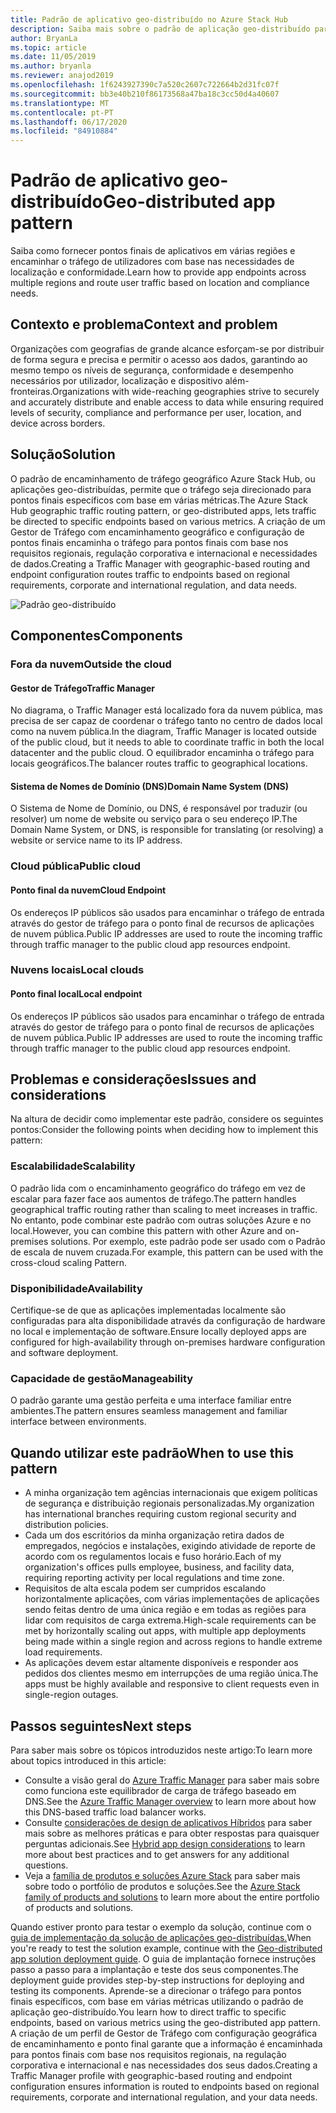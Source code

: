 ```yaml
---
title: Padrão de aplicativo geo-distribuído no Azure Stack Hub
description: Saiba mais sobre o padrão de aplicação geo-distribuído para a borda inteligente usando Azure e Azure Stack Hub.
author: BryanLa
ms.topic: article
ms.date: 11/05/2019
ms.author: bryanla
ms.reviewer: anajod2019
ms.openlocfilehash: 1f6243927390c7a520c2607c722664b2d31fc07f
ms.sourcegitcommit: bb3e40b210f86173568a47ba18c3cc50d4a40607
ms.translationtype: MT
ms.contentlocale: pt-PT
ms.lasthandoff: 06/17/2020
ms.locfileid: "84910884"
---
```

# <a name="geo-distributed-app-pattern"></a><span data-ttu-id="4e934-103">Padrão de aplicativo geo-distribuído</span><span class="sxs-lookup"><span data-stu-id="4e934-103">Geo-distributed app pattern</span></span>

<span data-ttu-id="4e934-104">Saiba como fornecer pontos finais de aplicativos em várias regiões e encaminhar o tráfego de utilizadores com base nas necessidades de localização e conformidade.</span><span class="sxs-lookup"><span data-stu-id="4e934-104">Learn how to provide app endpoints across multiple regions and route user traffic based on location and compliance needs.</span></span>

## <a name="context-and-problem"></a><span data-ttu-id="4e934-105">Contexto e problema</span><span class="sxs-lookup"><span data-stu-id="4e934-105">Context and problem</span></span>

<span data-ttu-id="4e934-106">Organizações com geografias de grande alcance esforçam-se por distribuir de forma segura e precisa e permitir o acesso aos dados, garantindo ao mesmo tempo os níveis de segurança, conformidade e desempenho necessários por utilizador, localização e dispositivo além-fronteiras.</span><span class="sxs-lookup"><span data-stu-id="4e934-106">Organizations with wide-reaching geographies strive to securely and accurately distribute and enable access to data while ensuring required levels of security, compliance and performance per user, location, and device across borders.</span></span>

## <a name="solution"></a><span data-ttu-id="4e934-107">Solução</span><span class="sxs-lookup"><span data-stu-id="4e934-107">Solution</span></span>

<span data-ttu-id="4e934-108">O padrão de encaminhamento de tráfego geográfico Azure Stack Hub, ou aplicações geo-distribuídas, permite que o tráfego seja direcionado para pontos finais específicos com base em várias métricas.</span><span class="sxs-lookup"><span data-stu-id="4e934-108">The Azure Stack Hub geographic traffic routing pattern, or geo-distributed apps, lets traffic be directed to specific endpoints based on various metrics.</span></span> <span data-ttu-id="4e934-109">A criação de um Gestor de Tráfego com encaminhamento geográfico e configuração de pontos finais encaminha o tráfego para pontos finais com base nos requisitos regionais, regulação corporativa e internacional e necessidades de dados.</span><span class="sxs-lookup"><span data-stu-id="4e934-109">Creating a Traffic Manager with geographic-based routing and endpoint configuration routes traffic to endpoints based on regional requirements, corporate and international regulation, and data needs.</span></span>

![Padrão geo-distribuído](media/pattern-geo-distributed/geo-distribution.png)

## <a name="components"></a><span data-ttu-id="4e934-111">Componentes</span><span class="sxs-lookup"><span data-stu-id="4e934-111">Components</span></span>

### <a name="outside-the-cloud"></a><span data-ttu-id="4e934-112">Fora da nuvem</span><span class="sxs-lookup"><span data-stu-id="4e934-112">Outside the cloud</span></span>

#### <a name="traffic-manager"></a><span data-ttu-id="4e934-113">Gestor de Tráfego</span><span class="sxs-lookup"><span data-stu-id="4e934-113">Traffic Manager</span></span>

<span data-ttu-id="4e934-114">No diagrama, o Traffic Manager está localizado fora da nuvem pública, mas precisa de ser capaz de coordenar o tráfego tanto no centro de dados local como na nuvem pública.</span><span class="sxs-lookup"><span data-stu-id="4e934-114">In the diagram, Traffic Manager is located outside of the public cloud, but it needs to able to coordinate traffic in both the local datacenter and the public cloud.</span></span> <span data-ttu-id="4e934-115">O equilibrador encaminha o tráfego para locais geográficos.</span><span class="sxs-lookup"><span data-stu-id="4e934-115">The balancer routes traffic to geographical locations.</span></span>

#### <a name="domain-name-system-dns"></a><span data-ttu-id="4e934-116">Sistema de Nomes de Domínio (DNS)</span><span class="sxs-lookup"><span data-stu-id="4e934-116">Domain Name System (DNS)</span></span>

<span data-ttu-id="4e934-117">O Sistema de Nome de Domínio, ou DNS, é responsável por traduzir (ou resolver) um nome de website ou serviço para o seu endereço IP.</span><span class="sxs-lookup"><span data-stu-id="4e934-117">The Domain Name System, or DNS, is responsible for translating (or resolving) a website or service name to its IP address.</span></span>

### <a name="public-cloud"></a><span data-ttu-id="4e934-118">Cloud pública</span><span class="sxs-lookup"><span data-stu-id="4e934-118">Public cloud</span></span>

#### <a name="cloud-endpoint"></a><span data-ttu-id="4e934-119">Ponto final da nuvem</span><span class="sxs-lookup"><span data-stu-id="4e934-119">Cloud Endpoint</span></span>

<span data-ttu-id="4e934-120">Os endereços IP públicos são usados para encaminhar o tráfego de entrada através do gestor de tráfego para o ponto final de recursos de aplicações de nuvem pública.</span><span class="sxs-lookup"><span data-stu-id="4e934-120">Public IP addresses are used to route the incoming traffic through traffic manager to the public cloud app resources endpoint.</span></span>  

### <a name="local-clouds"></a><span data-ttu-id="4e934-121">Nuvens locais</span><span class="sxs-lookup"><span data-stu-id="4e934-121">Local clouds</span></span>

#### <a name="local-endpoint"></a><span data-ttu-id="4e934-122">Ponto final local</span><span class="sxs-lookup"><span data-stu-id="4e934-122">Local endpoint</span></span>

<span data-ttu-id="4e934-123">Os endereços IP públicos são usados para encaminhar o tráfego de entrada através do gestor de tráfego para o ponto final de recursos de aplicações de nuvem pública.</span><span class="sxs-lookup"><span data-stu-id="4e934-123">Public IP addresses are used to route the incoming traffic through traffic manager to the public cloud app resources endpoint.</span></span>

## <a name="issues-and-considerations"></a><span data-ttu-id="4e934-124">Problemas e considerações</span><span class="sxs-lookup"><span data-stu-id="4e934-124">Issues and considerations</span></span>

<span data-ttu-id="4e934-125">Na altura de decidir como implementar este padrão, considere os seguintes pontos:</span><span class="sxs-lookup"><span data-stu-id="4e934-125">Consider the following points when deciding how to implement this pattern:</span></span>

### <a name="scalability"></a><span data-ttu-id="4e934-126">Escalabilidade</span><span class="sxs-lookup"><span data-stu-id="4e934-126">Scalability</span></span>

<span data-ttu-id="4e934-127">O padrão lida com o encaminhamento geográfico do tráfego em vez de escalar para fazer face aos aumentos de tráfego.</span><span class="sxs-lookup"><span data-stu-id="4e934-127">The pattern handles geographical traffic routing rather than scaling to meet increases in traffic.</span></span> <span data-ttu-id="4e934-128">No entanto, pode combinar este padrão com outras soluções Azure e no local.</span><span class="sxs-lookup"><span data-stu-id="4e934-128">However, you can combine this pattern with other Azure and on-premises solutions.</span></span> <span data-ttu-id="4e934-129">Por exemplo, este padrão pode ser usado com o Padrão de escala de nuvem cruzada.</span><span class="sxs-lookup"><span data-stu-id="4e934-129">For example, this pattern can be used with the cross-cloud scaling Pattern.</span></span>

### <a name="availability"></a><span data-ttu-id="4e934-130">Disponibilidade</span><span class="sxs-lookup"><span data-stu-id="4e934-130">Availability</span></span>

<span data-ttu-id="4e934-131">Certifique-se de que as aplicações implementadas localmente são configuradas para alta disponibilidade através da configuração de hardware no local e implementação de software.</span><span class="sxs-lookup"><span data-stu-id="4e934-131">Ensure locally deployed apps are configured for high-availability through on-premises hardware configuration and software deployment.</span></span>

### <a name="manageability"></a><span data-ttu-id="4e934-132">Capacidade de gestão</span><span class="sxs-lookup"><span data-stu-id="4e934-132">Manageability</span></span>

<span data-ttu-id="4e934-133">O padrão garante uma gestão perfeita e uma interface familiar entre ambientes.</span><span class="sxs-lookup"><span data-stu-id="4e934-133">The pattern ensures seamless management and familiar interface between environments.</span></span>

## <a name="when-to-use-this-pattern"></a><span data-ttu-id="4e934-134">Quando utilizar este padrão</span><span class="sxs-lookup"><span data-stu-id="4e934-134">When to use this pattern</span></span>

- <span data-ttu-id="4e934-135">A minha organização tem agências internacionais que exigem políticas de segurança e distribuição regionais personalizadas.</span><span class="sxs-lookup"><span data-stu-id="4e934-135">My organization has international branches requiring custom regional security and distribution policies.</span></span>
- <span data-ttu-id="4e934-136">Cada um dos escritórios da minha organização retira dados de empregados, negócios e instalações, exigindo atividade de reporte de acordo com os regulamentos locais e fuso horário.</span><span class="sxs-lookup"><span data-stu-id="4e934-136">Each of my organization's offices pulls employee, business, and facility data, requiring reporting activity per local regulations and time zone.</span></span>
- <span data-ttu-id="4e934-137">Requisitos de alta escala podem ser cumpridos escalando horizontalmente aplicações, com várias implementações de aplicações sendo feitas dentro de uma única região e em todas as regiões para lidar com requisitos de carga extrema.</span><span class="sxs-lookup"><span data-stu-id="4e934-137">High-scale requirements can be met by horizontally scaling out apps, with multiple app deployments being made within a single region and across regions to handle extreme load requirements.</span></span>
- <span data-ttu-id="4e934-138">As aplicações devem estar altamente disponíveis e responder aos pedidos dos clientes mesmo em interrupções de uma região única.</span><span class="sxs-lookup"><span data-stu-id="4e934-138">The apps must be highly available and responsive to client requests even in single-region outages.</span></span>

## <a name="next-steps"></a><span data-ttu-id="4e934-139">Passos seguintes</span><span class="sxs-lookup"><span data-stu-id="4e934-139">Next steps</span></span>

<span data-ttu-id="4e934-140">Para saber mais sobre os tópicos introduzidos neste artigo:</span><span class="sxs-lookup"><span data-stu-id="4e934-140">To learn more about topics introduced in this article:</span></span>

- <span data-ttu-id="4e934-141">Consulte a visão geral do [Azure Traffic Manager](/azure/traffic-manager/traffic-manager-overview) para saber mais sobre como funciona este equilibrador de carga de tráfego baseado em DNS.</span><span class="sxs-lookup"><span data-stu-id="4e934-141">See the [Azure Traffic Manager overview](/azure/traffic-manager/traffic-manager-overview) to learn more about how this DNS-based traffic load balancer works.</span></span>
- <span data-ttu-id="4e934-142">Consulte [considerações de design de aplicativos Híbridos](overview-app-design-considerations.md) para saber mais sobre as melhores práticas e para obter respostas para quaisquer perguntas adicionais.</span><span class="sxs-lookup"><span data-stu-id="4e934-142">See [Hybrid app design considerations](overview-app-design-considerations.md) to learn more about best practices and to get answers for any additional questions.</span></span>
- <span data-ttu-id="4e934-143">Veja a [família de produtos e soluções Azure Stack](/azure-stack) para saber mais sobre todo o portfólio de produtos e soluções.</span><span class="sxs-lookup"><span data-stu-id="4e934-143">See the [Azure Stack family of products and solutions](/azure-stack) to learn more about the entire portfolio of products and solutions.</span></span>

<span data-ttu-id="4e934-144">Quando estiver pronto para testar o exemplo da solução, continue com o [guia de implementação da solução de aplicações geo-distribuídas.](solution-deployment-guide-geo-distributed.md)</span><span class="sxs-lookup"><span data-stu-id="4e934-144">When you're ready to test the solution example, continue with the [Geo-distributed app solution deployment guide](solution-deployment-guide-geo-distributed.md).</span></span> <span data-ttu-id="4e934-145">O guia de implantação fornece instruções passo a passo para a implantação e teste dos seus componentes.</span><span class="sxs-lookup"><span data-stu-id="4e934-145">The deployment guide provides step-by-step instructions for deploying and testing its components.</span></span> <span data-ttu-id="4e934-146">Aprende-se a direcionar o tráfego para pontos finais específicos, com base em várias métricas utilizando o padrão de aplicação geo-distribuído.</span><span class="sxs-lookup"><span data-stu-id="4e934-146">You learn how to direct traffic to specific endpoints, based on various metrics using the geo-distributed app pattern.</span></span> <span data-ttu-id="4e934-147">A criação de um perfil de Gestor de Tráfego com configuração geográfica de encaminhamento e ponto final garante que a informação é encaminhada para pontos finais com base nos requisitos regionais, na regulação corporativa e internacional e nas necessidades dos seus dados.</span><span class="sxs-lookup"><span data-stu-id="4e934-147">Creating a Traffic Manager profile with geographic-based routing and endpoint configuration ensures information is routed to endpoints based on regional requirements, corporate and international regulation, and your data needs.</span></span>
